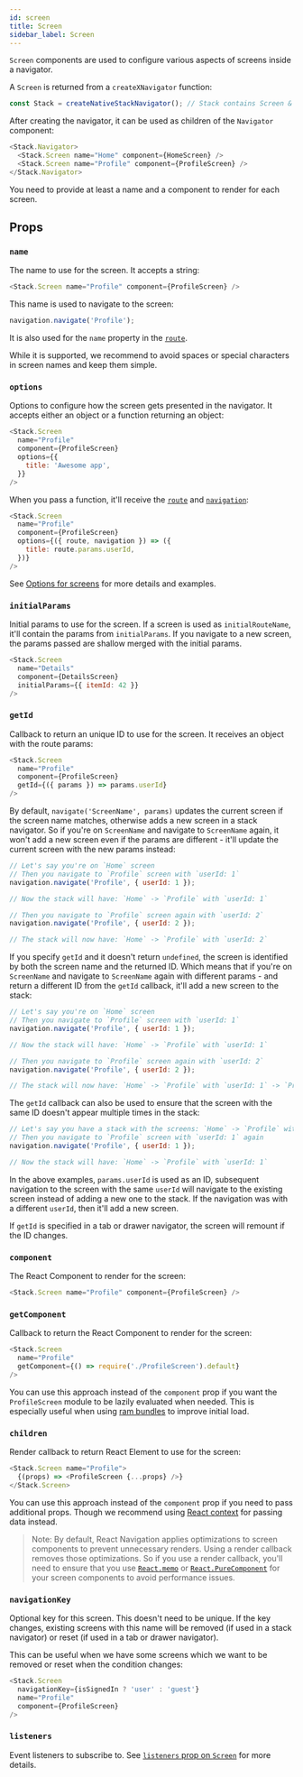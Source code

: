 ```yaml
---
id: screen
title: Screen
sidebar_label: Screen
---
```


`Screen` components are used to configure various aspects of screens inside a navigator.

A `Screen` is returned from a `createXNavigator` function:

```js
const Stack = createNativeStackNavigator(); // Stack contains Screen & Navigator properties
```

After creating the navigator, it can be used as children of the `Navigator` component:

```js
<Stack.Navigator>
  <Stack.Screen name="Home" component={HomeScreen} />
  <Stack.Screen name="Profile" component={ProfileScreen} />
</Stack.Navigator>
```

You need to provide at least a name and a component to render for each screen.

## Props

### `name`

The name to use for the screen. It accepts a string:

```js
<Stack.Screen name="Profile" component={ProfileScreen} />
```

This name is used to navigate to the screen:

```js
navigation.navigate('Profile');
```

It is also used for the `name` property in the [`route`](route-prop.md).

While it is supported, we recommend to avoid spaces or special characters in screen names and keep them simple.

### `options`

Options to configure how the screen gets presented in the navigator. It accepts either an object or a function returning an object:

```js
<Stack.Screen
  name="Profile"
  component={ProfileScreen}
  options={{
    title: 'Awesome app',
  }}
/>
```

When you pass a function, it'll receive the [`route`](route-prop.md) and [`navigation`](navigation-prop.md):

```js
<Stack.Screen
  name="Profile"
  component={ProfileScreen}
  options={({ route, navigation }) => ({
    title: route.params.userId,
  })}
/>
```

See [Options for screens](screen-options.md) for more details and examples.

### `initialParams`

Initial params to use for the screen. If a screen is used as `initialRouteName`, it'll contain the params from `initialParams`. If you navigate to a new screen, the params passed are shallow merged with the initial params.

```js
<Stack.Screen
  name="Details"
  component={DetailsScreen}
  initialParams={{ itemId: 42 }}
/>
```

### `getId`

Callback to return an unique ID to use for the screen. It receives an object with the route params:

```js
<Stack.Screen
  name="Profile"
  component={ProfileScreen}
  getId={({ params }) => params.userId}
/>
```

By default, `navigate('ScreenName', params)` updates the current screen if the screen name matches, otherwise adds a new screen in a stack navigator. So if you're on `ScreenName` and navigate to `ScreenName` again, it won't add a new screen even if the params are different - it'll update the current screen with the new params instead:

```js
// Let's say you're on `Home` screen
// Then you navigate to `Profile` screen with `userId: 1`
navigation.navigate('Profile', { userId: 1 });

// Now the stack will have: `Home` -> `Profile` with `userId: 1`

// Then you navigate to `Profile` screen again with `userId: 2`
navigation.navigate('Profile', { userId: 2 });

// The stack will now have: `Home` -> `Profile` with `userId: 2`
```

If you specify `getId` and it doesn't return `undefined`, the screen is identified by both the screen name and the returned ID. Which means that if you're on `ScreenName` and navigate to `ScreenName` again with different params - and return a different ID from the `getId` callback, it'll add a new screen to the stack:

```js
// Let's say you're on `Home` screen
// Then you navigate to `Profile` screen with `userId: 1`
navigation.navigate('Profile', { userId: 1 });

// Now the stack will have: `Home` -> `Profile` with `userId: 1`

// Then you navigate to `Profile` screen again with `userId: 2`
navigation.navigate('Profile', { userId: 2 });

// The stack will now have: `Home` -> `Profile` with `userId: 1` -> `Profile` with `userId: 2`
```

The `getId` callback can also be used to ensure that the screen with the same ID doesn't appear multiple times in the stack:

```js
// Let's say you have a stack with the screens: `Home` -> `Profile` with `userId: 1` -> `Settings`
// Then you navigate to `Profile` screen with `userId: 1` again
navigation.navigate('Profile', { userId: 1 });

// Now the stack will have: `Home` -> `Profile` with `userId: 1`
```

In the above examples, `params.userId` is used as an ID, subsequent navigation to the screen with the same `userId` will navigate to the existing screen instead of adding a new one to the stack. If the navigation was with a different `userId`, then it'll add a new screen.

If `getId` is specified in a tab or drawer navigator, the screen will remount if the ID changes.

### `component`

The React Component to render for the screen:

```js
<Stack.Screen name="Profile" component={ProfileScreen} />
```

### `getComponent`

Callback to return the React Component to render for the screen:

```js
<Stack.Screen
  name="Profile"
  getComponent={() => require('./ProfileScreen').default}
/>
```

You can use this approach instead of the `component` prop if you want the `ProfileScreen` module to be lazily evaluated when needed. This is especially useful when using [ram bundles](https://reactnative.dev/docs/ram-bundles-inline-requires) to improve initial load.

### `children`

Render callback to return React Element to use for the screen:

```js
<Stack.Screen name="Profile">
  {(props) => <ProfileScreen {...props} />}
</Stack.Screen>
```

You can use this approach instead of the `component` prop if you need to pass additional props. Though we recommend using [React context](https://reactjs.org/docs/context.html) for passing data instead.

> Note: By default, React Navigation applies optimizations to screen components to prevent unnecessary renders. Using a render callback removes those optimizations. So if you use a render callback, you'll need to ensure that you use [`React.memo`](https://reactjs.org/docs/react-api.html#reactmemo) or [`React.PureComponent`](https://reactjs.org/docs/react-api.html#reactpurecomponent) for your screen components to avoid performance issues.

### `navigationKey`

Optional key for this screen. This doesn't need to be unique. If the key changes, existing screens with this name will be removed (if used in a stack navigator) or reset (if used in a tab or drawer navigator).

This can be useful when we have some screens which we want to be removed or reset when the condition changes:

```js
<Stack.Screen
  navigationKey={isSignedIn ? 'user' : 'guest'}
  name="Profile"
  component={ProfileScreen}
/>
```

### `listeners`

Event listeners to subscribe to. See [`listeners` prop on `Screen`](navigation-events.md#listeners-prop-on-screen) for more details.
